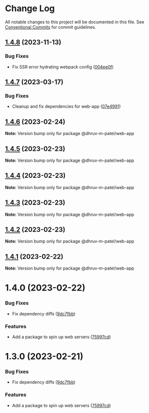# Change Log

All notable changes to this project will be documented in this file.
See [Conventional Commits](https://conventionalcommits.org) for commit guidelines.

## [1.4.8](https://github.com/dhruv-m-patel/packages/compare/@dhruv-m-patel/web-app@1.4.7...@dhruv-m-patel/web-app@1.4.8) (2023-11-13)

### Bug Fixes

- Fix SSR error hydrating webpack config ([004ee0f](https://github.com/dhruv-m-patel/packages/commit/004ee0f93e6d5b1efdfeee5dd2725356fdbe76a5))

## [1.4.7](https://github.com/dhruv-m-patel/packages/compare/@dhruv-m-patel/web-app@1.4.6...@dhruv-m-patel/web-app@1.4.7) (2023-03-17)

### Bug Fixes

- Cleanup and fix dependencies for web-app ([07e4991](https://github.com/dhruv-m-patel/packages/commit/07e4991403d018a580fb3db43375a9066f9e6199))

## [1.4.6](https://github.com/dhruv-m-patel/node-react-monorepo/compare/@dhruv-m-patel/web-app@1.4.5...@dhruv-m-patel/web-app@1.4.6) (2023-02-24)

**Note:** Version bump only for package @dhruv-m-patel/web-app

## [1.4.5](https://github.com/dhruv-m-patel/node-react-monorepo/compare/@dhruv-m-patel/web-app@1.4.4...@dhruv-m-patel/web-app@1.4.5) (2023-02-23)

**Note:** Version bump only for package @dhruv-m-patel/web-app

## [1.4.4](https://github.com/dhruv-m-patel/node-react-monorepo/compare/@dhruv-m-patel/web-app@1.4.3...@dhruv-m-patel/web-app@1.4.4) (2023-02-23)

**Note:** Version bump only for package @dhruv-m-patel/web-app

## [1.4.3](https://github.com/dhruv-m-patel/node-react-monorepo/compare/@dhruv-m-patel/web-app@1.4.2...@dhruv-m-patel/web-app@1.4.3) (2023-02-23)

**Note:** Version bump only for package @dhruv-m-patel/web-app

## [1.4.2](https://github.com/dhruv-m-patel/node-react-monorepo/compare/@dhruv-m-patel/web-app@1.4.1...@dhruv-m-patel/web-app@1.4.2) (2023-02-23)

**Note:** Version bump only for package @dhruv-m-patel/web-app

## [1.4.1](https://github.com/dhruv-m-patel/node-react-monorepo/compare/@dhruv-m-patel/web-app@1.4.0...@dhruv-m-patel/web-app@1.4.1) (2023-02-22)

**Note:** Version bump only for package @dhruv-m-patel/web-app

# 1.4.0 (2023-02-22)

### Bug Fixes

- Fix dependency diffs ([9dc7fbb](https://github.com/dhruv-m-patel/node-react-monorepo/commit/9dc7fbb59532590da154c9bb136de19716100aba))

### Features

- Add a package to spin up web servers ([75997cd](https://github.com/dhruv-m-patel/node-react-monorepo/commit/75997cd855ac1e9bca0bd0d3f305d29f0f31f623))

# 1.3.0 (2023-02-21)

### Bug Fixes

- Fix dependency diffs ([9dc7fbb](https://github.com/dhruv-m-patel/node-react-monorepo/commit/9dc7fbb59532590da154c9bb136de19716100aba))

### Features

- Add a package to spin up web servers ([75997cd](https://github.com/dhruv-m-patel/node-react-monorepo/commit/75997cd855ac1e9bca0bd0d3f305d29f0f31f623))
